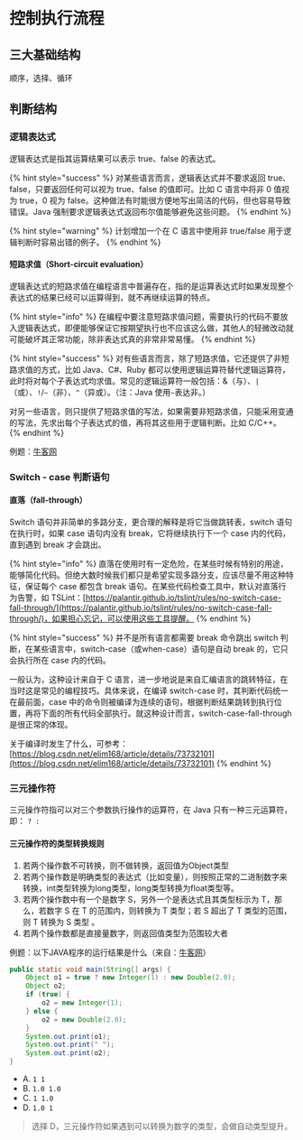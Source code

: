 # 控制执行流程

## 三大基础结构

顺序，选择、循环

## 判断结构

### 逻辑表达式

逻辑表达式是指其运算结果可以表示 true、false 的表达式。

{% hint style="success" %}
对某些语言而言，逻辑表达式并不要求返回 true、false，只要返回任何可以视为 true、false 的值即可。比如 C 语言中将非 0 值视为 true，0 视为 false。这种做法有时能很方便地写出简洁的代码，但也容易导致错误。Java 强制要求逻辑表达式返回布尔值能够避免这些问题。
{% endhint %}

{% hint style="warning" %}
计划增加一个在 C 语言中使用非 true/false 用于逻辑判断时容易出错的例子。
{% endhint %}



#### 短路求值（Short-circuit evaluation）

逻辑表达式的短路求值在编程语言中普遍存在，指的是运算表达式时如果发现整个表达式的结果已经可以运算得到，就不再继续运算的特点。

{% hint style="info" %}
在编程中要注意短路求值问题，需要执行的代码不要放入逻辑表达式，即便能够保证它按期望执行也不应该这么做，其他人的轻微改动就可能破坏其正常功能，除非表达式真的非常非常易懂。
{% endhint %}

{% hint style="success" %}
对有些语言而言，除了短路求值，它还提供了非短路求值的方式，比如 Java、C\#、Ruby 都可以使用逻辑运算符替代逻辑运算符，此时将对每个子表达式均求值。常见的逻辑运算符一般包括：&（与）、`|`（或）、`!`/`~`（非）、`^`（异或）。（注：Java 使用`~`表达非。）

对另一些语言，则只提供了短路求值的写法，如果需要非短路求值，只能采用变通的写法，先求出每个子表达式的值，再将其这些用于逻辑判断。比如 C/C++。
{% endhint %}

例题：[牛客网](https://www.nowcoder.com/questionTerminal/8cf208348b5b42a6b509b164efec3cc7)

### 

### Switch - case 判断语句



#### 直落（fall-through）

Switch 语句并非简单的多路分支，更合理的解释是将它当做跳转表，switch 语句在执行时，如果 case 语句内没有 break，它将继续执行下一个 case 内的代码，直到遇到 break 才会跳出。

{% hint style="info" %}
直落在使用时有一定危险，在某些时候有特别的用途，能够简化代码。但绝大数时候我们都只是希望实现多路分支，应该尽量不用这种特征，保证每个 case 都包含 break 语句。在某些代码检查工具中，默认对直落行为告警，如 TSLint：[https://palantir.github.io/tslint/rules/no-switch-case-fall-through/](https://palantir.github.io/tslint/rules/no-switch-case-fall-through/)，如果担心忘记，可以使用这些工具提醒。
{% endhint %}

{% hint style="success" %}
并不是所有语言都需要 break 命令跳出 switch 判断，在某些语言中，switch-case（或when-case）语句是自动 break 的，它只会执行所在 case 内的代码。

一般认为，这种设计来自于 C 语言，进一步地说是来自汇编语言的跳转特征，在当时这是常见的编程技巧。具体来说，在编译 switch-case 时，其判断代码统一在最前面，case 中的命令则被编译为连续的语句，根据判断结果跳转到执行位置，再将下面的所有代码全部执行。就这种设计而言，switch-case-fall-through 是很正常的体现。

关于编译时发生了什么，可参考：[https://blog.csdn.net/elim168/article/details/73732101](https://blog.csdn.net/elim168/article/details/73732101)
{% endhint %}

### 

### 三元操作符

三元操作符指可以对三个参数执行操作的运算符，在 Java 只有一种三元运算符，即： `? :`



#### 三元操作符的类型转换规则

1. 若两个操作数不可转换，则不做转换，返回值为Object类型
2. 若两个操作数是明确类型的表达式（比如变量），则按照正常的二进制数字来转换，int类型转换为long类型，long类型转换为float类型等。 
3. 若两个操作数中有一个是数字 S，另外一个是表达式且其类型标示为 T，那么，若数字 S 在 T 的范围内，则转换为 T 类型；若 S 超出了 T 类型的范围，则 T 转换为 S 类型 。 
4. 若两个操作数都是直接量数字，则返回值类型为范围较大者



例题：以下JAVA程序的运行结果是什么（来自：[牛客网](https://www.nowcoder.com/questionTerminal/701d348fec8f4c1893740e253217a65f)）

```java
public static void main(String[] args) {
    Object o1 = true ? new Integer(1) : new Double(2.0);
    Object o2;
    if (true) {
        o2 = new Integer(1);
    } else {
        o2 = new Double(2.0);
    }
    System.out.print(o1);
    System.out.print(" ");         
    System.out.print(o2);
}
```

* A. `1 1`
* B. `1.0 1.0`
* C. `1 1.0`
* D. `1.0 1`

> 选择 D，三元操作符如果遇到可以转换为数字的类型，会做自动类型提升。



